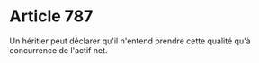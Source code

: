 # Article 787

Un héritier peut déclarer qu'il n'entend prendre cette qualité qu'à concurrence de l'actif net.